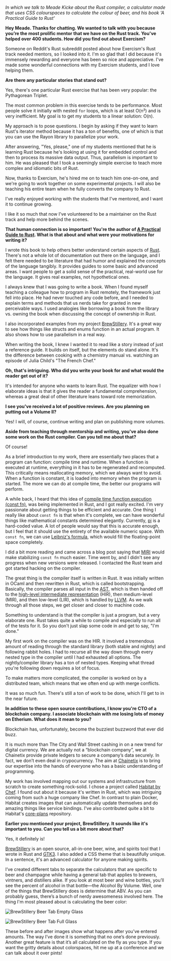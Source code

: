 _In which we talk to Meade Kicke about the Rust compiler, a calculator made that uses CSS colourspaces to calculate the colour of beer, and his book 'A Practical Guide to Rust'_

**Hey Meade. Thanks for chatting. We wanted to talk with you because you’re the most prolific mentor that we have on the Rust track. You've helped over 400 students. How did you find out about Exercism?**

Someone on Reddit's Rust subreddit posted about how Exercism's Rust track needed mentors, so I looked into it. I'm so glad that I did because it's immensely rewarding and everyone has been so nice and appreciative. I've made some wonderful connections with my Exercism students, and I love helping them.

**Are there any particular stories that stand out?**

Yes, there's one particular Rust exercise that has been very popular: the Pythagorean Triplet.

The most common problem in this exercise tends to be performance. Most people solve it initially with nested `for` loops, which is at least O(n²) and is very inefficient.  My goal is to get my students to a linear solution: O(n).

My approach is to pose questions. I begin by asking if they want to learn Rust's iterator method because it has a ton of benefits, one of which is that you can use the Rayon library to parallelize your work.

After answering, "Yes, please," one of my students mentioned that he is learning Rust because he's looking at using it for embedded control and then to process its massive data output. Thus, parallelism is important to him. He was pleased that I took a seemingly simple exercise to teach more complex and idiomatic bits of Rust.

Now, thanks to Exercism, he's hired me on to teach him one-on-one, and we're going to work together on some experimental projects. I will also be teaching his entire team when he fully converts the company to Rust.

I've really enjoyed working with the students that I've mentored, and I want it to continue growing.

I like it so much that now I've volunteered to be a maintainer on the Rust track and help more behind the scenes.

**That human connection is so important! You're the author of [A Practical Guide to Rust](https://www.kobo.com/us/en/ebook/a-practical-guide-to-rust). What is that about and what were your motivations for writing it?**

I wrote this book to help others better understand certain aspects of [Rust](https://www.rust-lang.org/).  There's not a whole lot of documentation out there on the language, and I felt there needed to be literature that had humor and explained the concepts of the language tangibly.  It provides guides to some basic and advanced areas. I want people to get a solid sense of the practical, real-world use for the language. It gives real examples, not hypothetical ones.

I always knew that I was going to write a book. When I found myself teaching a colleague how to program in Rust remotely, the framework just fell into place. He had never touched any code before, and I needed to explain terms and methods that us nerds take for granted in new perceivable ways. I used analogies like borrowing a book from the library vs. owning the book when discussing the concept of ownership in Rust.

I also incorporated examples from my project [BrewStillery](https://gitlab.com/MonkeyLog/BrewStillery). It's a great way to see how things like structs and enums function in an actual program. It also shows how to use parallelism in a real way.

When writing the book, I knew I wanted it to read like a story instead of just a reference guide.  It builds on itself, but the elements do stand alone. It's the difference between cooking with a chemistry manual vs. watching an episode of Julia Child's "The French Chef."

**Oh, that's intriguing. Who did you write your book for and what would the reader get out of it?**

It's intended for anyone who wants to learn Rust. The equalizer with how I elaborate ideas is that it gives the reader a fundamental comprehension, whereas a great deal of other literature leans toward rote memorization.

**I see you've received a lot of positive reviews. Are you planning on putting out a Volume II?**

Yes! I will, of course, continue writing and plan on publishing more volumes.

**Aside from teaching through mentorship and writing, you've also done some work on the Rust compiler.  Can you tell me about that?**

Of course!

As a brief introduction to my work, there are essentially two places that a program can function: compile time and runtime.  When a function is executed at runtime, everything in it has to be regenerated and recomputed. This critically means reallocating memory, which we always want to avoid.  When a function is constant, it is loaded into memory when the program is started. The more we can do at compile time, the better our programs will perform.

A while back, I heard that this idea of [compile time function execution (const fn)](https://en.m.wikipedia.org/wiki/Compile_time_function_execution), was being implemented in Rust, and I got really excited. I'm very passionate about getting things to be efficient and accurate. One thing I really like about `const fn` is that when it's complete, we can have wonderful things like mathematical constants determined elegantly. Currently, [pi](https://doc.rust-lang.org/src/core/num/f64.rs.html#83) is a hard-coded value. A lot of people would say that this is accurate enough, but I feel that it should use the entirety of the available numeric space.  With `const fn`, we can use [Leibniz's formula](https://en.wikipedia.org/wiki/Leibniz_formula_for_%CF%80), which would fill the floating-point space completely.

I did a bit more reading and came across a blog post saying that [MIRI](https://github.com/solson/miri) would make stabilizing `const fn` much easier. Time went by, and I didn't see any progress when new versions were released. I contacted the Rust team and got started hacking on the compiler.

The great thing is the compiler itself is written in Rust. It was initially written in OCaml and then rewritten in Rust, which is called bootstrapping. Basically, the compiler parses all input in the [AST](https://en.wikipedia.org/wiki/Abstract_syntax_tree), which is then handed off to the [high-level intermediate representation](https://en.wikipedia.org/wiki/Intermediate_representation) (HIR), then medium-level (MIR), and then low-level (LIR), which is handled by [LLVM](https://en.wikipedia.org/wiki/LLVM). As we walk through all those steps, we get closer and closer to machine code.

Something to understand is that the compiler is just a program, but a very elaborate one. Rust takes quite a while to compile and especially to run all of the tests for it. So you don't just slap some code in and get to say, "I'm done."

My first work on the compiler was on the HIR. It involved a tremendous amount of reading through the standard library (both stable and nightly) and following rabbit holes. I had to recurse all the way down through every nested type in the compiler until I had exhausted all options. The nightly/compiler library has a ton of nested types. Keeping what thread you're following down requires a lot of focus.

To make matters more complicated, the compiler is worked on by a distributed team, which means that we often end up with merge conflicts.

It was so much fun. There's still a ton of work to be done, which I'll get to in the near future.

**In addition to these open source contributions, I know you're CTO of a blockchain company. I associate blockchain with me losing lots of money on Etherium. What does it mean to you?**

Blockchain has, unfortunately, become the buzziest buzzword that ever did buzz.

It is much more than The City and Wall Street cashing in on a new trend for digital currency. We are actually not a “blockchain company”, we at Chainetix provide private ledgers to secure a company’s data securely. In fact, we don’t even deal in crypocurrency. The aim at [Chainetix](https://chainetix.com/) is to bring our expertise into the hands of everyone who has a basic understanding of programming.

My work has involved mapping out our systems and infrastructure from scratch to create something rock-solid. I chose a project called [Habitat by Chef](https://www.habitat.sh/). I found out about it because it's written in Rust, which was intriguing coming from such a huge company like Chef. In contrast to plain Docker, Habitat creates images that can automatically update themselves and do amazing things like service bindings. I've also contributed quite a bit to Habitat's [core-plans](https://github.com/habitat-sh/core-plans/) repository.

**Earlier you mentioned your project, BrewStillery. It sounds like it's important to you. Can you tell us a bit more about that?**

Yes, it definitely is!

[BrewStillery](https://gitlab.com/MonkeyLog/BrewStillery) is an open source, all-in-one beer, wine, and spirits tool that I wrote in Rust and [GTK3](https://gtk-rs.org/).  I also added a CSS theme that is beautifully unique. In a sentence, it's an advanced calculator for anyone making spirits.

I’ve created different tabs to separate the calculators that are specific to beer and champagne while having a general tab that applies to brewers, vintners, and distillers alike. If you look at most beer and wine bottles, you’ll see the percent of alcohol in that bottle—the Alcohol By Volume. Well, one of the things that BrewStillery does is determine that ABV. As you can probably guess, there’s a bunch of nerdy awesomeness involved here. The thing I'm most pleased about is calculating the beer color:

![BrewStillery Beer Tab Empty Glass](BrewStillery_Empty_Glass.png)

![BrewStillery Beer Tab Full Glass](BrewStillery_Full_Glass.png)

These before and after images show what happens after you’ve entered amounts. The way I’ve done it is something that no one’s done previously. Another great feature is that it’s all calculated on the fly as you type. If you want the gritty details about colorspaces, hit me up at a conference and we can talk about it over pints!

